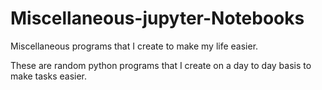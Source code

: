 # Miscellaneous-jupyter-Notebooks
Miscellaneous programs that I create to make my life easier.

These are random python programs that I create on a day to day basis to make tasks easier. 
